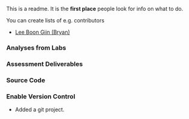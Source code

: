 This is a readme. It is the __first place__ people look for info on what to do. 

You can create lists of e.g. contributors
- [Lee Boon Giin (Bryan)](contributors/bryanlbg.md)


### Analyses from Labs


### Assessment Deliverables


### Source Code

### Enable Version Control
- Added a git project.
